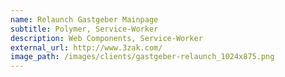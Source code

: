 ```yaml
---
name: Relaunch Gastgeber Mainpage
subtitle: Polymer, Service-Worker
description: Web Components, Service-Worker
external_url: http://www.3zak.com/
image_path: /images/clients/gastgeber-relaunch_1024x875.png
---
```

